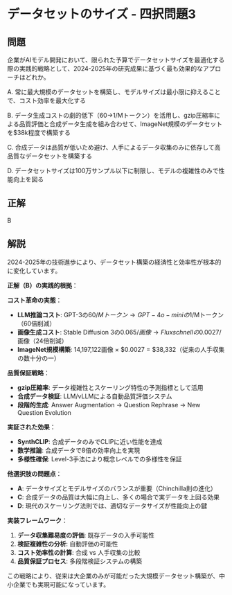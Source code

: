 # データセットのサイズ - 四択問題3

## 問題
企業がAIモデル開発において、限られた予算でデータセットサイズを最適化する際の実践的戦略として、2024-2025年の研究成果に基づく最も効果的なアプローチはどれか。

A. 常に最大規模のデータセットを構築し、モデルサイズは最小限に抑えることで、コスト効率を最大化する

B. データ生成コストの劇的低下（$60→$1/Mトークン）を活用し、gzip圧縮率による品質評価と合成データ生成を組み合わせて、ImageNet規模のデータセットを$38k程度で構築する

C. 合成データは品質が低いため避け、人手によるデータ収集のみに依存して高品質なデータセットを構築する

D. データセットサイズは100万サンプル以下に制限し、モデルの複雑性のみで性能向上を図る

## 正解
B

## 解説
2024-2025年の技術進歩により、データセット構築の経済性と効率性が根本的に変化しています。

**正解（B）の実践的根拠**：

**コスト革命の実態**：
- **LLM推論コスト**: GPT-3の$60/Mトークン → GPT-4o-miniの$1/Mトークン（60倍削減）
- **画像生成コスト**: Stable Diffusion 3の$0.065/画像 → Flux schnellの$0.0027/画像（24倍削減）
- **ImageNet規模構築**: 14,197,122画像 × $0.0027 = $38,332（従来の人手収集の数十分の一）

**品質保証戦略**：
- **gzip圧縮率**: データ複雑性とスケーリング特性の予測指標として活用
- **合成データ検証**: LLM/vLLMによる自動品質評価システム
- **段階的生成**: Answer Augmentation → Question Rephrase → New Question Evolution

**実証された効果**：
- **SynthCLIP**: 合成データのみでCLIPに近い性能を達成
- **数学推論**: 合成データで8倍の効率向上を実現
- **多様性確保**: Level-3手法により概念レベルでの多様性を保証

**他選択肢の問題点**：
- **A**: データサイズとモデルサイズのバランスが重要（Chinchilla則の進化）
- **C**: 合成データの品質は大幅に向上し、多くの場合で実データを上回る効果
- **D**: 現代のスケーリング法則では、適切なデータサイズが性能向上の鍵

**実装フレームワーク**：
1. **データ収集難易度の評価**: 既存データの入手可能性
2. **検証複雑性の分析**: 自動評価の可能性
3. **コスト効率性の計算**: 合成 vs 人手収集の比較
4. **品質保証プロセス**: 多段階検証システムの構築

この戦略により、従来は大企業のみが可能だった大規模データセット構築が、中小企業でも実現可能になっています。 